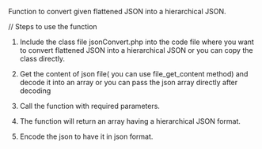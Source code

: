 Function to convert given flattened JSON into a hierarchical JSON.

// Steps to use the function 

1. Include the class file jsonConvert.php into the code file where you want to convert flattened JSON into a hierarchical JSON or you can copy the class directly.

2. Get the content of json file( you can use file_get_content method) and decode it into an array or you can pass the json array directly after decoding 

3. Call the function with required parameters.

4. The function will return an array having a hierarchical JSON format.

5. Encode the json to have it in json format.

